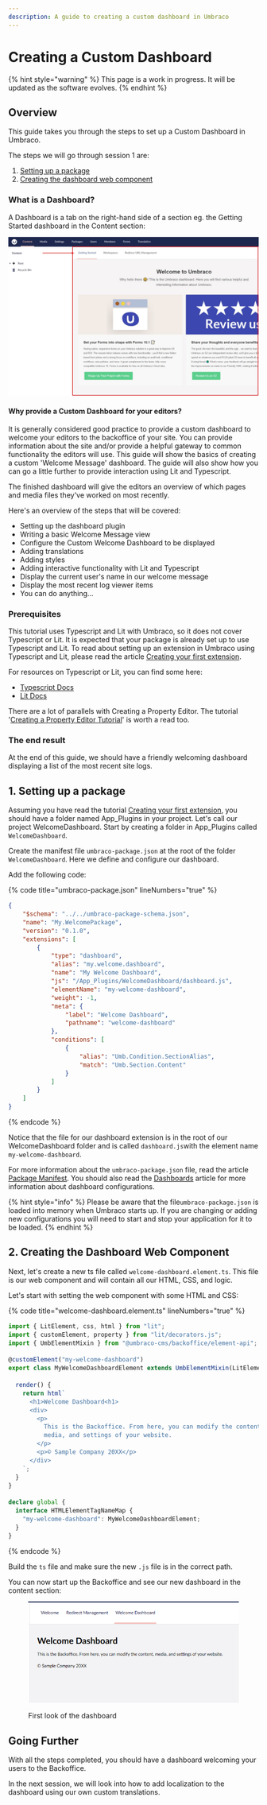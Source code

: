 ```yaml
---
description: A guide to creating a custom dashboard in Umbraco
---
```


# Creating a Custom Dashboard

{% hint style="warning" %}
This page is a work in progress. It will be updated as the software evolves.
{% endhint %}

## Overview

This guide takes you through the steps to set up a Custom Dashboard in Umbraco.

The steps we will go through session 1 are:

1. [Setting up a package](creating-a-custom-dashboard.md#1.-setting-up-a-package)
2. [Creating the dashboard web component](creating-a-custom-dashboard.md#2.-creating-the-dashboard-web-component)

### What is a Dashboard?

A Dashboard is a tab on the right-hand side of a section eg. the Getting Started dashboard in the Content section:

![Welcome dashboard](<../../10/umbraco-cms/tutorials/images/whatisadashboard-v10 (1) (1).jpg>)

#### Why provide a Custom Dashboard for your editors?

It is generally considered good practice to provide a custom dashboard to welcome your editors to the backoffice of your site. You can provide information about the site and/or provide a helpful gateway to common functionality the editors will use. This guide will show the basics of creating a custom 'Welcome Message' dashboard. The guide will also show how you can go a little further to provide interaction using Lit and Typescript.

The finished dashboard will give the editors an overview of which pages and media files they've worked on most recently.

Here's an overview of the steps that will be covered:

* Setting up the dashboard plugin
* Writing a basic Welcome Message view
* Configure the Custom Welcome Dashboard to be displayed
* Adding translations
* Adding styles
* Adding interactive functionality with Lit and Typescript
* Display the current user's name in our welcome message
* Display the most recent log viewer items
* You can do anything...

### Prerequisites

This tutorial uses Typescript and Lit with Umbraco, so it does not cover Typescript or Lit. It is expected that your package is already set up to use Typescript and Lit. To read about setting up an extension in Umbraco using Typescript and Lit, please read the article [Creating your first extension](creating-your-first-extension.md).

For resources on Typescript or Lit, you can find some here:

* [Typescript Docs](https://www.typescriptlang.org/docs/)
* [Lit Docs](https://lit.dev/docs/)

There are a lot of parallels with Creating a Property Editor. The tutorial '[Creating a Property Editor Tutorial](creating-a-property-editor/)' is worth a read too.

### The end result

At the end of this guide, we should have a friendly welcoming dashboard displaying a list of the most recent site logs.

## 1. Setting up a package

Assuming you have read the tutorial [Creating your first extension](creating-your-first-extension.md), you should have a folder named App\_Plugins in your project. Let's call our project WelcomeDashboard. Start by creating a folder in App\_Plugins called `WelcomeDashboard`.

Create the manifest file `umbraco-package.json` at the root of the folder `WelcomeDashboard`. Here we define and configure our dashboard.

Add the following code:

{% code title="umbraco-package.json" lineNumbers="true" %}
```json
{
	"$schema": "../../umbraco-package-schema.json",
	"name": "My.WelcomePackage",
	"version": "0.1.0",
	"extensions": [
		{
			"type": "dashboard",
			"alias": "my.welcome.dashboard",
			"name": "My Welcome Dashboard",
			"js": "/App_Plugins/WelcomeDashboard/dashboard.js",
			"elementName": "my-welcome-dashboard",
			"weight": -1,
			"meta": {
				"label": "Welcome Dashboard",
				"pathname": "welcome-dashboard"
			},
			"conditions": [
				{
					"alias": "Umb.Condition.SectionAlias",
					"match": "Umb.Section.Content"
				}
			]
		}
	]
}
```
{% endcode %}

Notice that the file for our dashboard extension is in the root of our WelcomeDashboard folder and is called `dashboard.js`with the element name `my-welcome-dashboard`.

For more information about the `umbraco-package.json` file, read the article [Package Manifest](../extending/package-manifest.md). You should also read the [Dashboards](../extending/dashboards.md) article for more information about dashboard configurations.

{% hint style="info" %}
Please be aware that the file`umbraco-package.json` is loaded into memory when Umbraco starts up. If you are changing or adding new configurations you will need to start and stop your application for it to be loaded.
{% endhint %}

## 2. Creating the Dashboard Web Component

Next, let's create a new ts file called `welcome-dashboard.element.ts`. This file is our web component and will contain all our HTML, CSS, and logic.

Let's start with setting the web component with some HTML and CSS:

{% code title="welcome-dashboard.element.ts" lineNumbers="true" %}
```typescript
import { LitElement, css, html } from "lit";
import { customElement, property } from "lit/decorators.js";
import { UmbElementMixin } from "@umbraco-cms/backoffice/element-api";

@customElement("my-welcome-dashboard")
export class MyWelcomeDashboardElement extends UmbElementMixin(LitElement) {

  render() {
    return html`
      <h1>Welcome Dashboard<h1>
      <div>
        <p>
          This is the Backoffice. From here, you can modify the content,
          media, and settings of your website.
        </p>
        <p>© Sample Company 20XX</p>
      </div>
    `;
  }
}

declare global {
  interface HTMLElementTagNameMap {
    "my-welcome-dashboard": MyWelcomeDashboardElement;
  }
}
```
{% endcode %}

Build the `ts` file and make sure the new `.js` file is in the correct path.

You can now start up the Backoffice and see our new dashboard in the content section:

<figure><img src="../.gitbook/assets/spaces_G1Byxw7XfiZAj8zDMCTD_uploads_PtBQkEyVcGmoVx3ysAOJ_welcome.webp" alt=""><figcaption><p>First look of the dashboard</p></figcaption></figure>

## Going Further

With all the steps completed, you should have a dashboard welcoming your users to the Backoffice.

In the next session, we will look into how to add localization to the dashboard using our own custom translations.
